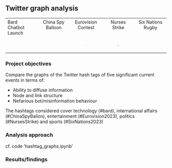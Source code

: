 ## Twitter graph analysis

<table>
  <tr>
    <th style="vertical-align: top; font-weight: normal; text-align: left;">Bard Chatbot Launch</th>
    <th style="vertical-align: top; font-weight: normal;">China Spy Balloon</th>
    <th style="vertical-align: top; font-weight: normal;">Eurovision Contest</th>
    <th style="vertical-align: top; font-weight: normal;">Nurses Strike</th>
    <th style="vertical-align: top; font-weight: normal;">Six Nations Rugby</th>
  </tr>
  <tr>
    <td>
      <figure>
        <img src="images/bard.png" width="200" alt="Bard Chatbot Launch 2023">
      </figure>
    </td>
    <td>
      <figure>
        <img src="images/ChinaSpyBalloon.png" width="200" alt="China Spy Balloon 2023">
      </figure>
    </td>
    <td>
      <figure>
        <img src="images/Eurovision.png" width="200" alt="Eurovision Song Contest 2023">
      </figure>
    </td>
    <td>
      <figure>
        <img src="images/NursesStrike.png" width="200" alt="Nurses Strike of 2023">
      </figure>
    </td>
    <td>
      <figure>
        <img src="images/SixNations.png" width="200" alt="Six Nations Rugby Tournament 2023">
      </figure>
    </td>
  </tr>
</table>

### Project objectives

Compare the graphs of the Twitter hash tags of five significant current events in terms of:

- Ability to diffuse information
- Node and link structure
- Nefarious bot/misinformation behaviour

The hashtags considered cover technology (#bard), international affairs (#ChinaSpyBallon), entertainment (#Eurovision2023), politics (#NursesStrike) and sports (#SixNations2023)
  
### Analysis approach

cf. code 'hashtag_graphs.ipynb'

### Results/findings

